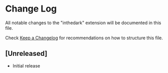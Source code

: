 # Change Log

All notable changes to the "inthedark" extension will be documented in this file.

Check [Keep a Changelog](http://keepachangelog.com/) for recommendations on how to structure this file.

## [Unreleased]

- Initial release
